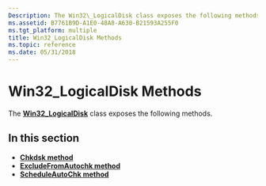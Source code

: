 ```yaml
---
Description: The Win32\_LogicalDisk class exposes the following methods.
ms.assetid: B7761B9D-A1E0-48A8-A630-B21593A255F0
ms.tgt_platform: multiple
title: Win32_LogicalDisk Methods
ms.topic: reference
ms.date: 05/31/2018
---
```


# Win32\_LogicalDisk Methods

The [**Win32\_LogicalDisk**](win32-logicaldisk.md) class exposes the following methods.

## In this section

-   [**Chkdsk method**](chkdsk-method-in-class-win32-logicaldisk.md)
-   [**ExcludeFromAutochk method**](excludefromautochk-method-in-class-win32-logicaldisk.md)
-   [**ScheduleAutoChk method**](scheduleautochk-method-in-class-win32-logicaldisk.md)

 

 



